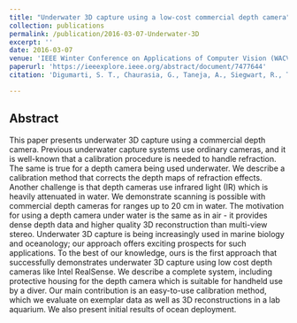 ```yaml
---
title: "Underwater 3D capture using a low-cost commercial depth camera"
collection: publications
permalink: /publication/2016-03-07-Underwater-3D
excerpt: ''
date: 2016-03-07
venue: 'IEEE Winter Conference on Applications of Computer Vision (WACV)'
paperurl: 'https://ieeexplore.ieee.org/abstract/document/7477644'
citation: 'Digumarti, S. T., Chaurasia, G., Taneja, A., Siegwart, R., Thomas, A., & Beardsley, P. (2016). &quot;Underwater 3D capture using a low-cost commercial depth camera.&quot; <i>IEEE Winter Conference on Applications of Computer Vision</i>, 2016, pp. 1-9.'

---
```

## Abstract
This paper presents underwater 3D capture using a commercial depth camera. Previous underwater capture systems use ordinary cameras, and it is well-known that a calibration procedure is needed to handle refraction. The same is true for a depth camera being used underwater. We describe a calibration method that corrects the depth maps of refraction effects. Another challenge is that depth cameras use infrared light (IR) which is heavily attenuated in water. We demonstrate scanning is possible with commercial depth cameras for ranges up to 20 cm in water. The motivation for using a depth camera under water is the same as in air - it provides dense depth data and higher quality 3D reconstruction than multi-view stereo. Underwater 3D capture is being increasingly used in marine biology and oceanology; our approach offers exciting prospects for such applications. To the best of our knowledge, ours is the first approach that successfully demonstrates underwater 3D capture using low cost depth cameras like Intel RealSense. We describe a complete system, including protective housing for the depth camera which is suitable for handheld use by a diver. Our main contribution is an easy-to-use calibration method, which we evaluate on exemplar data as well as 3D reconstructions in a lab aquarium. We also present initial results of ocean deployment.
